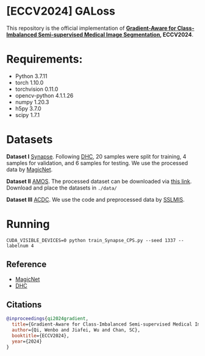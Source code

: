 # [ECCV2024] GALoss

This repository is the official implementation of **[Gradient-Aware for Class-Imbalanced Semi-supervised Medical Image Segmentation](https://eccv.ecva.net/virtual/2024/poster/1540), ECCV2024**. 

# Requirements:
- Python 3.7.11
- torch 1.10.0
- torchvision 0.11.0
- opencv-python 4.1.1.26
- numpy 1.20.3
- h5py 3.7.0
- scipy 1.7.1


# Datasets
**Dataset I**
[Synapse](https://www.synapse.org/#!Synapse:syn3193805/wiki/217789). Following [DHC](https://github.com/xmed-lab/DHC), 20 samples were split for training, 4 samples for validation, and 6 samples for testing. We use the processed data by [MagicNet](https://github.com/DeepMed-Lab-ECNU/MagicNet).

**Dataset II**
[AMOS](https://amos22.grand-challenge.org/Dataset/). The processed dataset can be downloaded via [this link](https://connecthkuhk-my.sharepoint.com/:f:/g/personal/qiwb_connect_hku_hk/Eq0j1GmOq-5AsRqPwTCgnrABjV3v-qYm4nZirzOiVN6ayw?e=OinMKI). Download and place the datasets in ```./data/```

**Dataset III**
[ACDC](https://www.creatis.insa-lyon.fr/Challenge/acdc/). We use the code and preprocessed data by [SSLMIS](https://github.com/HiLab-git/SSL4MIS/tree/master). 

# Running
```
CUDA_VISIBLE_DEVICES=0 python train_Synapse_CPS.py --seed 1337 --labelnum 4
```

## Reference
* [MagicNet](https://github.com/DeepMed-Lab-ECNU/MagicNet)
* [DHC](https://github.com/xmed-lab/DHC) 
## Citations

```bibtex
@inproceedings{qi2024gradient,
  title={Gradient-Aware for Class-Imbalanced Semi-supervised Medical Image Segmentation},
  author={Qi, Wenbo and Jiafei, Wu and Chan, SC},
  booktitle={ECCV2024},
  year={2024}
}
```
